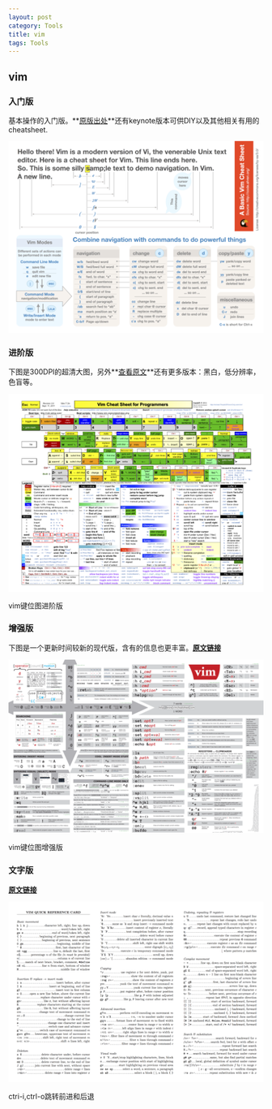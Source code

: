 ```yaml
---
layout: post
category: Tools
title: vim
tags: Tools
---
```


## vim

### 入门版

基本操作的入门版。**[原版出处](https://mounui.com/wp-content/themes/begin/inc/go.php?url=https://github.com/ahrencode/Miscellaneous)**还有keynote版本可供DIY以及其他相关有用的cheatsheet.

![vim/vi高效使用：最全面的vim键位图](https://raw.githubusercontent.com/mafulong/mdPic/master/images/48a0a2b7e9ecc8b3809f6d1d23e958bc.png)



### 进阶版

下图是300DPI的超清大图，另外**[查看原文](https://mounui.com/wp-content/themes/begin/inc/go.php?url=http://michael.peopleofhonoronly.com/vim/)**还有更多版本：黑白，低分辨率，色盲等。

[![vim/vi高效使用：最全面的vim键位图](https://raw.githubusercontent.com/mafulong/mdPic/master/images/891c045f859dfa59749d054f4392ccb8.png)](https://mounui.com/wp-content/uploads/2017/11/675733-3b20f0acb951e6de.png)

vim键位图进阶版

### 增强版

下图是一个更新时间较新的现代版，含有的信息也更丰富。**[原文链接](https://mounui.com/wp-content/themes/begin/inc/go.php?url=http://vimcheatsheet.com/)**

[![vim/vi高效使用：最全面的vim键位图](https://raw.githubusercontent.com/mafulong/mdPic/master/images/ff5cda89601606b65434ef29a4aa2617.png)](https://mounui.com/wp-content/uploads/2017/11/675733-471eeda36e74728a.png)

vim键位图增强版

### 文字版

**[原文链接](https://mounui.com/wp-content/themes/begin/inc/go.php?url=http://tnerual.eriogerg.free.fr/vimqrc.pdf)**

[![vim/vi高效使用：最全面的vim键位图](https://raw.githubusercontent.com/mafulong/mdPic/master/images/f760ed7d6a1094d0707cb976b55e8c87.png)](https://mounui.com/wp-content/uploads/2017/11/675733-5d69b7ab0decfd1f.png)







ctri-i,ctrl-o跳转前进和后退